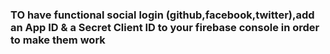 ### TO have functional social login (github,facebook,twitter),add an App ID & a Secret Client ID to your firebase console in order to make them work